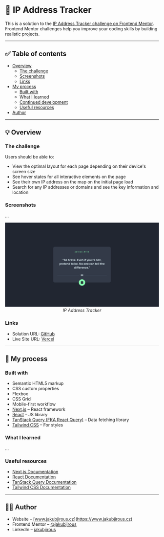 # 🚀 IP Address Tracker

This is a solution to the [IP Address Tracker challenge on Frontend Mentor](https://www.frontendmentor.io/challenges/ip-address-tracker-I8-0yYAH0). Frontend Mentor challenges help you improve your coding skills by building realistic projects.

--- 

## ✅ Table of contents

- [Overview](#-overview)
    - [The challenge](#the-challenge)
    - [Screenshots](#screenshots)
    - [Links](#links)
- [My process](#-my-process)
    - [Built with](#built-with)
    - [What I learned](#what-i-learned)
    - [Continued development](#continued-development)
    - [Useful resources](#useful-resources)
- [Author](#-author)

---

## 💡 Overview

### The challenge

Users should be able to:

- View the optimal layout for each page depending on their device's screen size
- See hover states for all interactive elements on the page
- See their own IP address on the map on the initial page load
- Search for any IP addresses or domains and see the key information and location

### Screenshots

...  

<p align="center"> 
  <img src="public/assets/screenshot.png" alt="IP Address Tracker">
  <em>IP Address Tracker</em>
</p>

### Links

- Solution URL: [GitHub](https://github.com/jakubjirous/ip-address-tracker/)
- Live Site URL: [Vercel](https://ip-address-tracker-jakubjirous.vercel.app/)

---

## 🎯 My process

### Built with

- Semantic HTML5 markup
- CSS custom properties
- Flexbox
- CSS Grid 
- Mobile-first workflow
- [Next.js](https://nextjs.org/) – React framework
- [React](https://reactjs.org/) – JS library
- [TanStack Query (FKA React Query)](https://tanstack.com/query/latest) – Data fetching library
- [Tailwind CSS](https://tailwindcss.com/) – For styles

### What I learned

...

### Useful resources

- [Next.js Documentation](https://beta.nextjs.org/docs)
- [React Documentation](https://beta.reactjs.org/)
- [TanStack Query Documentation](https://tanstack.com/query/latest/docs/react/overview)
- [Tailwind CSS Documentation](https://tailwindcss.com/docs/installation)

---

## 👨‍💻 Author

- Website – [www.jakubjirous.cz](https://www.jakubjirous.cz)
- Frontend Mentor – [@jakubjirous](https://www.frontendmentor.io/profile/jakubjirous)
- LinkedIn – [jakubjirous](https://www.linkedin.com/in/jakubjirous/)
